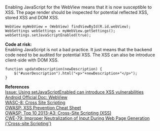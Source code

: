  Enabling JavaScript for the WebView means that it is now susceptible to XSS. The page render should be inspected for potential reflected XSS, stored XSS and DOM XSS.  

```
WebView myWebView = (WebView) findViewById(R.id.webView);
WebSettings webSettings = myWebView.getSettings();
webSettings.setJavaScriptEnabled(true);
```

**Code at risk:**  
Enabling JavaScript is not a bad practice. It just means that the backend code need to be audited for potential XSS. The XSS can also be introduce client-side with DOM XSS.

```
function updateDescription(newDescription) {
    $("#userDescription").html("<p>"+newDescription+"</p>");
}
```
  

**References**  
[Issue: Using setJavaScriptEnabled can introduce XSS vulnerabilities](http://www.technotalkative.com/issue-using-setjavascriptenabled-can-introduce-xss-vulnerabilities-application-review-carefully/)  
[Android Official Doc: WebView](http://developer.android.com/guide/webapps/webview.html#UsingJavaScript)  
[WASC-8: Cross Site Scripting](http://projects.webappsec.org/w/page/13246920/Cross%20Site%20Scripting)  
[OWASP: XSS Prevention Cheat Sheet](https://www.owasp.org/index.php/XSS_%28Cross_Site_Scripting%29_Prevention_Cheat_Sheet)  
[OWASP: Top 10 2013-A3: Cross-Site Scripting (XSS)](https://www.owasp.org/index.php/Top_10_2013-A3-Cross-Site_Scripting_%28XSS%29)  
[CWE-79: Improper Neutralization of Input During Web Page Generation ('Cross-site Scripting')](http://cwe.mitre.org/data/definitions/79.html)

